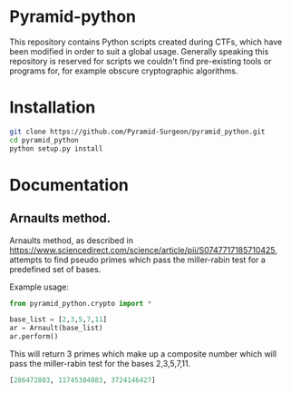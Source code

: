 # Pyramid-python
This repository contains Python scripts created during CTFs, which have been modified in order to suit a global usage. Generally speaking this repository is reserved for scripts we couldn't find pre-existing tools or programs for, for example obscure cryptographic algorithms.

# Installation

```sh
git clone https://github.com/Pyramid-Surgeon/pyramid_python.git
cd pyramid_python
python setup.py install
```

# Documentation

## Arnaults method.
Arnaults method, as described in https://www.sciencedirect.com/science/article/pii/S0747717185710425, attempts to find pseudo primes which pass the miller-rabin test for a predefined set of bases.

Example usage:
```python
from pyramid_python.crypto import *

base_list = [2,3,5,7,11]
ar = Arnault(base_list)
ar.perform()
```
This will return 3 primes which make up a composite number which will pass the miller-rabin test for the bases 2,3,5,7,11.
```python
[286472803, 11745384883, 3724146427]
```
